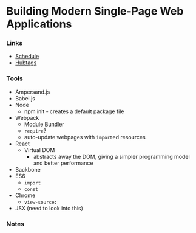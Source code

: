 # Building Modern Single-Page Web Applications

### Links
- [Schedule](https://github.com/HenrikJoreteg/masters)
- [Hubtags](https://github.com/henrikjoreteg/hubtags.com)

### Tools
- Ampersand.js
- Babel.js
- Node
  - npm init - creates a default package file
- Webpack
  - Module Bundler
  - `require`?
  - auto-update webpages with `import`ed resources
- React
  - Virtual DOM
    - abstracts away the DOM, giving a simpler programming model and better performance
- Backbone
- ES6
  - `import`
  - `const`
- Chrome
  - `view-source:`
- JSX (need to look into this)

### Notes
